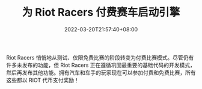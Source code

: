 ﻿---
title: "为 Riot Racers 付费赛车启动引擎"
date: 2022-03-20T21:57:40+08:00
lastmod: 2022-03-20T16:45:40+08:00
draft: false
authors: ["Nicholas"]
description: "Riot Racers 悄悄地从测试、仅限免费比赛的阶段转变为付费比赛模式。尽管仍有许多未发布的功能，但 Riot Racers 正在遵循巩固最重要的基础代码的开发模式，然后再发布其他功能。拥有汽车和车手的玩家现在可以参加付费和免费比赛，所有这些都以 RIOT 代币支付奖励！"
featuredImage: "fire-up-your-engines-for-riot-racers-paid-racing.png"
tags: ["Strategy Game","策略游戏","Play to Earn"]
categories: ["news"]
news: ["策略游戏"]
weight: 
lightgallery: true
pinned: false
recommend: false
recommend1: false
---

Riot Racers 悄悄地从测试、仅限免费比赛的阶段转变为付费比赛模式。尽管仍有许多未发布的功能，但 Riot Racers 正在遵循巩固最重要的基础代码的开发模式，然后再发布其他功能。拥有汽车和车手的玩家现在可以参加付费和免费比赛，所有这些都以 RIOT 代币支付奖励！

<!--more-->

